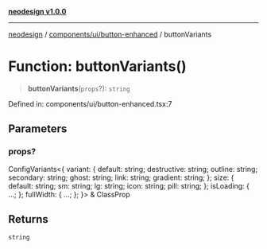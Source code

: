 [**neodesign v1.0.0**](../../../../README.md)

***

[neodesign](../../../../modules.md) / [components/ui/button-enhanced](../README.md) / buttonVariants

# Function: buttonVariants()

> **buttonVariants**(`props`?): `string`

Defined in: components/ui/button-enhanced.tsx:7

## Parameters

### props?

ConfigVariants\<\{ variant: \{ default: string; destructive: string; outline: string; secondary: string; ghost: string; link: string; gradient: string; \}; size: \{ default: string; sm: string; lg: string; icon: string; pill: string; \}; isLoading: \{ ...; \}; fullWidth: \{ ...; \}; \}\> & ClassProp

## Returns

`string`
